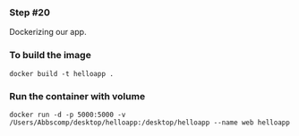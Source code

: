 ### Step #20

Dockerizing our app.

### To build the image
```
docker build -t helloapp .
```

### Run the container with volume
```
docker run -d -p 5000:5000 -v /Users/Abbscomp/desktop/helloapp:/desktop/helloapp --name web helloapp
```
